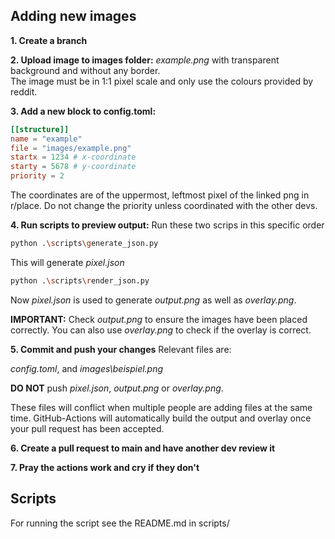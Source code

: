 ## Adding new images
**1. Create a branch**


**2. Upload image to images folder:** 
_example.png_ with transparent background and without any border.\
The image must be in 1:1 pixel scale and only use the colours provided by reddit.


**3. Add a new block to config.toml:** 
```toml
[[structure]]
name = "example"
file = "images/example.png"
startx = 1234 # x-coordinate
starty = 5678 # y-coordinate
priority = 2
```
The coordinates are of the uppermost, leftmost pixel of the linked png in r/place.
Do not change the priority unless coordinated with the other devs.

**4. Run scripts to preview output:**
Run these two scrips in this specific order
```bash
python .\scripts\generate_json.py
```
This will generate _pixel.json_
```bash
python .\scripts\render_json.py
```
Now _pixel.json_ is used to generate _output.png_ as well as _overlay.png_.

**IMPORTANT:** Check _output.png_ to ensure the images have been placed correctly.
You can also use _overlay.png_ to check if the overlay is correct.


**5. Commit and push your changes** 
Relevant files are:

_config.toml_, and _images\beispiel.png_

**DO NOT** push _pixel.json_, _output.png_ or _overlay.png_.

These files will conflict when multiple people are adding files at the same time.
GitHub-Actions will automatically build the output and overlay once your pull request
has been accepted.

**6. Create a pull request to main and have another dev review it** 

**7. Pray the actions work and cry if they don't**

## Scripts

For running the script see the README.md in scripts/
